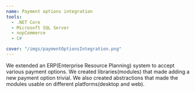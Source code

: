 ```yaml
---
name: Payment options integration
tools:
  - .NET Core
  - Microsoft SQL Server
  - nopCommerce
  - C#

cover: "/imgs/paymentOptionsIntegration.png"
---
```

We extended an ERP(Enterprise Resource Planning) system to accept various payment options. We created libraries(modules) that made adding a new payment option trivial. We also created abstractions that made the modules usable on different platforms(desktop and web).